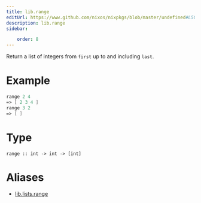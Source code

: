 ```yaml
---
title: lib.range
editUrl: https://www.github.com/nixos/nixpkgs/blob/master/undefined#L505C5
description: lib.range
sidebar:

    order: 8
---
```


Return a list of integers from `first` up to and including `last`.

# Example

```nix
range 2 4
=> [ 2 3 4 ]
range 3 2
=> [ ]
```

# Type

```
range :: int -> int -> [int]
```


# Aliases

- [lib.lists.range](/nix-doc-comments/reference/lib/lists/lib-lists-range)


